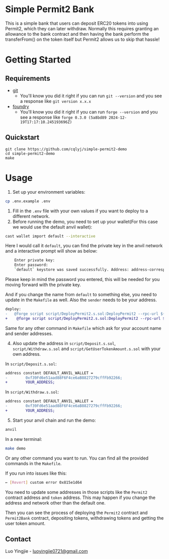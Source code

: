 # Simple Permit2 Bank

This is a simple bank that users can deposit ERC20 tokens into using Permit2, which they can later withdraw. Normally this requires granting an allowance to the bank contract and then having the bank perform the transferFrom() on the token itself but Permit2 allows us to skip that hassle!

# Getting Started

## Requirements

- [git](https://git-scm.com/book/en/v2/Getting-Started-Installing-Git)
  - You'll know you did it right if you can run `git --version` and you see a response like `git version x.x.x`
- [foundry](https://getfoundry.sh/)
  - You'll know you did it right if you can run `forge --version` and you see a response like `forge 0.3.0 (5a8bd89 2024-12-19T17:17:10.245193696Z)`

## Quickstart

```
git clone https://github.com/cqlyj/simple-permit2-demo
cd simple-permit2-demo
make
```

# Usage

1. Set up your environment variables:

```bash
cp .env.example .env
```

1. Fill in the `.env` file with your own values if you want to deploy to a different network.
2. Before running the demo, you need to set up your wallet(For this case we would use the default anvil wallet):

```bash
cast wallet import default --interactive
```

Here I would call it `default`, you can find the private key in the anvil network and a interactive prompt will show as below:

```bash
    Enter private key:
    Enter password:
    `default` keystore was saved successfully. Address: address-corresponding-to-private-key
```

Please keep in mind the password you entered, this will be needed for you moving forward with the private key.

And if you change the name from `default` to something else, you need to update in the `Makefile` as well. Also the `sender` needs to be your address.

```diff
deploy:
-	@forge script script/DeployPermit2.s.sol:DeployPermit2 --rpc-url $(ANVIL_RPC_URL) --account default --sender 0xf39Fd6e51aad88F6F4ce6aB8827279cffFb92266 --broadcast -vvvv
+    @forge script script/DeployPermit2.s.sol:DeployPermit2 --rpc-url $(ANVIL_RPC_URL) --account YOUR_ACCOUNT_NAME --sender YOUR_ADDRESS --broadcast -vvvv
```

Same for any other command in `Makefile` which ask for your account name and sender addresses.

4. Also update the address in `script/Deposit.s.sol`, `script/Withdraw.s.sol` and `script/GetUserTokenAmount.s.sol` with your own address.

In `script/Deposit.s.sol`:

```diff
address constant DEFAULT_ANVIL_WALLET =
-        0xf39Fd6e51aad88F6F4ce6aB8827279cffFb92266;
+        YOUR_ADDRESS;
```

In `script/Withdraw.s.sol`:

```diff
address constant DEFAULT_ANVIL_WALLET =
-        0xf39Fd6e51aad88F6F4ce6aB8827279cffFb92266;
+        YOUR_ADDRESS;
```

5. Start your anvil chain and run the demo:

```bash
anvil
```

In a new terminal:

```bash
make demo
```

Or any other command you want to run. You can find all the provided commands in the `Makefile`.

If you run into issues like this:

```bash
← [Revert] custom error 0x815e1d64
```

You need to update some addresses in those scripts like the `Permit2` contract address and `token` address. This may happen if you change the address and network other than the default one.

Then you can see the process of deploying the `Permit2` contract and `Permit2Bank` contract, depositing tokens, withdrawing tokens and getting the user token amount.

## Contact

Luo Yingjie - [luoyingjie0721@gmail.com](luoyingjie0721@gmail.com)
